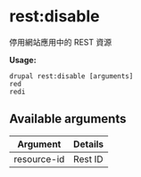 # rest:disable
停用網站應用中的 REST 資源

**Usage:**
```
drupal rest:disable [arguments]
red
redi
```

## Available arguments
Argument | Details
---------|-------------
resource-id | Rest ID
